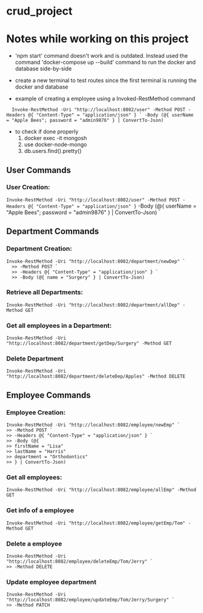 # crud_project

# Notes while working on this project

- 'npm start' command doesn't work and is outdated. Instead used the command 'docker-compose up --build' command to run the docker and database side-by-side

- create a new terminal to test routes since the first terminal is running the docker and database

- example of creating a employee using a Invoked-RestMethod command
```
  Invoke-RestMethod -Uri "http://localhost:8082/user" -Method POST -Headers @{ "Content-Type" = "application/json" } ` -Body (@{ userName = "Apple Bees"; password = "admin9876" } | ConvertTo-Json)
```


- to check if done properly
    1. docker exec -it <container-name> mongosh
    2. use docker-node-mongo
    3. db.users.find().pretty()

## User Commands

### User Creation:
`
Invoke-RestMethod -Uri "http://localhost:8082/user" -Method POST -Headers @{ "Content-Type" = "application/json" } ` -Body (@{ userName = "Apple Bees"; password = "admin9876" } | ConvertTo-Json)
`

## Department Commands

### Department Creation:
```
Invoke-RestMethod -Uri "http://localhost:8082/department/newDep" `
  >> -Method POST `
  >> -Headers @{ "Content-Type" = "application/json" } `
  >> -Body (@{ name = "Surgery" } | ConvertTo-Json)
```

### Retrieve all Departments:
`
Invoke-RestMethod -Uri "http://localhost:8082/department/allDep" -Method GET
`

### Get all employees in a Department:
`
Invoke-RestMethod -Uri "http://localhost:8082/department/getDep/Surgery" -Method GET
`

### Delete Department
`
Invoke-RestMethod -Uri "http://localhost:8082/department/deleteDep/Apples" -Method DELETE
`

## Employee Commands

### Employee Creation:
```
Invoke-RestMethod -Uri "http://localhost:8082/employee/newEmp" `
>> -Method POST `
>> -Headers @{ "Content-Type" = "application/json" } `
>> -Body (@{
>> firstName = "Lisa"
>> lastName = "Harris"
>> department = "Orthodontics"
>> } | ConvertTo-Json)
```

### Get all employees:
`
Invoke-RestMethod -Uri "http://localhost:8082/employee/allEmp" -Method GET
`

### Get info of a employee
`
Invoke-RestMethod -Uri "http://localhost:8082/employee/getEmp/Tom" -Method GET
`

### Delete a employee
```
Invoke-RestMethod -Uri "http://localhost:8082/employee/deleteEmp/Tom/Jerry" `
>> -Method DELETE
```

### Update employee department
```
Invoke-RestMethod -Uri "http://localhost:8082/employee/updateEmp/Tom/Jerry/Surgery" `
>> -Method PATCH
```
